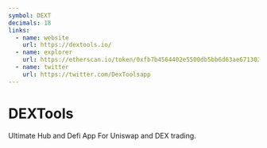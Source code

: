 ```yaml
---
symbol: DEXT
decimals: 18
links:
  - name: website
    url: https://dextools.io/
  - name: explorer
    url: https://etherscan.io/token/0xfb7b4564402e5500db5bb6d63ae671302777c75a
  - name: twitter
    url: https://twitter.com/DexToolsapp
---
```


# DEXTools

Ultimate Hub and Defi App For Uniswap and DEX trading.

